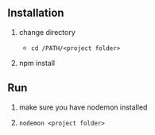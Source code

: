 ## Installation

1. change directory 
    - `cd /PATH/<project folder>`

2. npm install

## Run

1. make sure you have nodemon installed

2. `nodemon <project folder>`